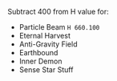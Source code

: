 Subtract 400 from H value for:
- Particle Beam `H 660.100`
- Eternal Harvest
- Anti-Gravity Field
- Earthbound
- Inner Demon
- Sense Star Stuff


